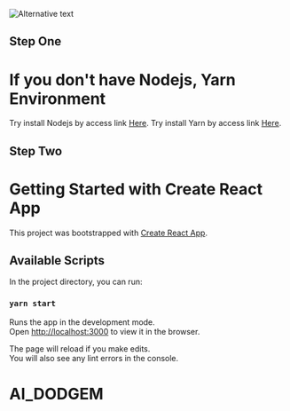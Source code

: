 <!-- @format -->

![Alternative text](https://i.ibb.co/t2LP6tL/Dodgem.jpg)

## Step One

# If you don't have Nodejs, Yarn Environment

Try install Nodejs by access link [Here](https://nodejs.org/en/download/).
Try install Yarn by access link [Here](https://classic.yarnpkg.com/lang/en/docs/install/#windows-stable).

## Step Two

# Getting Started with Create React App

This project was bootstrapped with [Create React App](https://github.com/facebook/create-react-app).

## Available Scripts

In the project directory, you can run:

### `yarn start`

Runs the app in the development mode.\
Open [http://localhost:3000](http://localhost:3000) to view it in the browser.

The page will reload if you make edits.\
You will also see any lint errors in the console.

# AI_DODGEM
